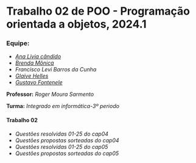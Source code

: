 # Trabalho 02 de POO - Programação orientada a objetos, 2024.1

   ### Equipe:
     
   * [*Ana Livia cândido*](https://github.com/hellgby)
   * [*Brenda Mônica*](https://github.com/brwndag)
   * *Francisco Levi Barros da Cunha*
   * [*Glaive Helles*](https://github.com/glaivehBR)
   * [*Gustavo Fontenele*](https://github.com/fontenelegustavo)
  
  
   **Professor:** *Roger Moura Sarmento*

   **Turma:** *Integrado em informática-3º periodo*

   #### Trabalho 02
  * *Questões resolvidas 01-25 do cap04*
  * *Questões propostas sorteadas do cap04*
  * *Questões resolvidas 01-25 do cap05*
  * *Questões propostas sorteadas do cap05*
